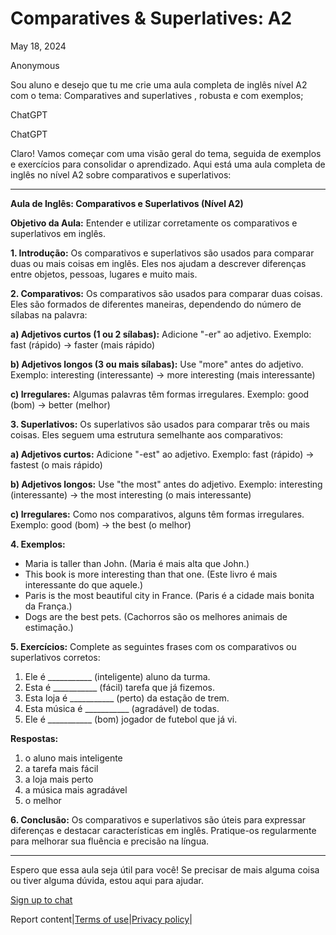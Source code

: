 # Comparatives & Superlatives: A2

May 18, 2024



Anonymous

Sou aluno e desejo que tu me crie uma aula completa de inglês nível A2 com o tema: Comparatives and superlatives , robusta e com exemplos;

ChatGPT

ChatGPT

Claro! Vamos começar com uma visão geral do tema, seguida de exemplos e exercícios para consolidar o aprendizado. Aqui está uma aula completa de inglês no nível A2 sobre comparativos e superlativos:

------

**Aula de Inglês: Comparativos e Superlativos (Nível A2)**

**Objetivo da Aula:** Entender e utilizar corretamente os comparativos e superlativos em inglês.

**1. Introdução:** Os comparativos e superlativos são usados para comparar duas ou mais coisas em inglês. Eles nos ajudam a descrever diferenças entre objetos, pessoas, lugares e muito mais.

**2. Comparativos:** Os comparativos são usados para comparar duas coisas. Eles são formados de diferentes maneiras, dependendo do número de sílabas na palavra:

**a) Adjetivos curtos (1 ou 2 sílabas):** Adicione "-er" ao adjetivo. Exemplo: fast (rápido) → faster (mais rápido)

**b) Adjetivos longos (3 ou mais sílabas):** Use "more" antes do adjetivo. Exemplo: interesting (interessante) → more interesting (mais interessante)

**c) Irregulares:** Algumas palavras têm formas irregulares. Exemplo: good (bom) → better (melhor)

**3. Superlativos:** Os superlativos são usados para comparar três ou mais coisas. Eles seguem uma estrutura semelhante aos comparativos:

**a) Adjetivos curtos:** Adicione "-est" ao adjetivo. Exemplo: fast (rápido) → fastest (o mais rápido)

**b) Adjetivos longos:** Use "the most" antes do adjetivo. Exemplo: interesting (interessante) → the most interesting (o mais interessante)

**c) Irregulares:** Como nos comparativos, alguns têm formas irregulares. Exemplo: good (bom) → the best (o melhor)

**4. Exemplos:**

- Maria is taller than John. (Maria é mais alta que John.)
- This book is more interesting than that one. (Este livro é mais interessante do que aquele.)
- Paris is the most beautiful city in France. (Paris é a cidade mais bonita da França.)
- Dogs are the best pets. (Cachorros são os melhores animais de estimação.)

**5. Exercícios:** Complete as seguintes frases com os comparativos ou superlativos corretos:

1. Ele é ___________ (inteligente) aluno da turma.
2. Esta é ___________ (fácil) tarefa que já fizemos.
3. Esta loja é ___________ (perto) da estação de trem.
4. Esta música é ___________ (agradável) de todas.
5. Ele é ___________ (bom) jogador de futebol que já vi.

**Respostas:**

1. o aluno mais inteligente
2. a tarefa mais fácil
3. a loja mais perto
4. a música mais agradável
5. o melhor

**6. Conclusão:** Os comparativos e superlativos são úteis para expressar diferenças e destacar características em inglês. Pratique-os regularmente para melhorar sua fluência e precisão na língua.

------

Espero que essa aula seja útil para você! Se precisar de mais alguma coisa ou tiver alguma dúvida, estou aqui para ajudar.

[Sign up to chat](https://chatgpt.com/)

Report content|[Terms of use](https://openai.com/policies/terms-of-use)|[Privacy policy](https://openai.com/policies/privacy-policy)|

<iframe height="1" width="1" style="border: none; box-sizing: border-box; --tw-border-spacing-x: 0; --tw-border-spacing-y: 0; --tw-translate-x: 0; --tw-translate-y: 0; --tw-rotate: 0; --tw-skew-x: 0; --tw-skew-y: 0; --tw-scale-x: 1; --tw-scale-y: 1; --tw-pan-x: ; --tw-pan-y: ; --tw-pinch-zoom: ; --tw-scroll-snap-strictness: proximity; --tw-gradient-from-position: ; --tw-gradient-via-position: ; --tw-gradient-to-position: ; --tw-ordinal: ; --tw-slashed-zero: ; --tw-numeric-figure: ; --tw-numeric-spacing: ; --tw-numeric-fraction: ; --tw-ring-inset: ; --tw-ring-offset-width: 0px; --tw-ring-offset-color: #fff; --tw-ring-color: rgba(69,89,164,.5); --tw-ring-offset-shadow: 0 0 transparent; --tw-ring-shadow: 0 0 transparent; --tw-shadow: 0 0 transparent; --tw-shadow-colored: 0 0 transparent; --tw-blur: ; --tw-brightness: ; --tw-contrast: ; --tw-grayscale: ; --tw-hue-rotate: ; --tw-invert: ; --tw-saturate: ; --tw-sepia: ; --tw-drop-shadow: ; --tw-backdrop-blur: ; --tw-backdrop-brightness: ; --tw-backdrop-contrast: ; --tw-backdrop-grayscale: ; --tw-backdrop-hue-rotate: ; --tw-backdrop-invert: ; --tw-backdrop-opacity: ; --tw-backdrop-saturate: ; --tw-backdrop-sepia: ; --tw-contain-size: ; --tw-contain-layout: ; --tw-contain-paint: ; --tw-contain-style: ; display: block; vertical-align: middle; color: rgb(0, 0, 0); font-family: Söhne, ui-sans-serif, system-ui, -apple-system, &quot;Segoe UI&quot;, Roboto, Ubuntu, Cantarell, &quot;Noto Sans&quot;, sans-serif, &quot;Helvetica Neue&quot;, Arial, &quot;Apple Color Emoji&quot;, &quot;Segoe UI Emoji&quot;, &quot;Segoe UI Symbol&quot;, &quot;Noto Color Emoji&quot;; font-size: medium; font-style: normal; font-variant-ligatures: normal; font-variant-caps: normal; font-weight: 400; letter-spacing: normal; orphans: 2; text-align: start; text-indent: 0px; text-transform: none; widows: 2; word-spacing: 0px; -webkit-text-stroke-width: 0px; white-space: normal; text-decoration-thickness: initial; text-decoration-style: initial; text-decoration-color: initial; top: 0px; left: 0px; visibility: hidden;"></iframe>



<iframe id="intercom-frame" aria-hidden="true" tabindex="-1" title="Intercom" style="box-sizing: border-box; --tw-border-spacing-x: 0; --tw-border-spacing-y: 0; --tw-translate-x: 0; --tw-translate-y: 0; --tw-rotate: 0; --tw-skew-x: 0; --tw-skew-y: 0; --tw-scale-x: 1; --tw-scale-y: 1; --tw-pan-x: ; --tw-pan-y: ; --tw-pinch-zoom: ; --tw-scroll-snap-strictness: proximity; --tw-gradient-from-position: ; --tw-gradient-via-position: ; --tw-gradient-to-position: ; --tw-ordinal: ; --tw-slashed-zero: ; --tw-numeric-figure: ; --tw-numeric-spacing: ; --tw-numeric-fraction: ; --tw-ring-inset: ; --tw-ring-offset-width: 0px; --tw-ring-offset-color: #fff; --tw-ring-color: rgba(69,89,164,.5); --tw-ring-offset-shadow: 0 0 transparent; --tw-ring-shadow: 0 0 transparent; --tw-shadow: 0 0 transparent; --tw-shadow-colored: 0 0 transparent; --tw-blur: ; --tw-brightness: ; --tw-contrast: ; --tw-grayscale: ; --tw-hue-rotate: ; --tw-invert: ; --tw-saturate: ; --tw-sepia: ; --tw-drop-shadow: ; --tw-backdrop-blur: ; --tw-backdrop-brightness: ; --tw-backdrop-contrast: ; --tw-backdrop-grayscale: ; --tw-backdrop-hue-rotate: ; --tw-backdrop-invert: ; --tw-backdrop-opacity: ; --tw-backdrop-saturate: ; --tw-backdrop-sepia: ; --tw-contain-size: ; --tw-contain-layout: ; --tw-contain-paint: ; --tw-contain-style: ; vertical-align: middle; color: rgb(0, 0, 0); font-family: Söhne, ui-sans-serif, system-ui, -apple-system, &quot;Segoe UI&quot;, Roboto, Ubuntu, Cantarell, &quot;Noto Sans&quot;, sans-serif, &quot;Helvetica Neue&quot;, Arial, &quot;Apple Color Emoji&quot;, &quot;Segoe UI Emoji&quot;, &quot;Segoe UI Symbol&quot;, &quot;Noto Color Emoji&quot;; font-size: medium; font-style: normal; font-variant-ligatures: normal; font-variant-caps: normal; font-weight: 400; letter-spacing: normal; orphans: 2; text-align: start; text-indent: 0px; text-transform: none; widows: 2; word-spacing: 0px; -webkit-text-stroke-width: 0px; white-space: normal; text-decoration-thickness: initial; text-decoration-style: initial; text-decoration-color: initial; pointer-events: none; border: none !important; display: block !important; opacity: 0 !important; width: 1px !important; height: 1px !important; top: 0px !important; left: 0px !important; z-index: -1 !important;"></iframe>